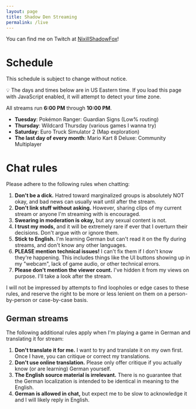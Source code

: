 ```yaml
---
layout: page
title: Shadow Den Streaming
permalink: /live
---
```


You can find me on Twitch at [NixillShadowFox](https://l.nixill.net/ttv)!

# Schedule
This schedule is subject to change without notice.

<span id="time-notice">💡 The days and times below are in US Eastern time. If you load this page with JavaScript enabled, it will attempt to detect your time zone.</span>

All streams run **<span id="startTime">6:00 PM</span>** through **<span id="endTime">10:00 PM</span>**.

* **<span id="tuesday">Tuesday</span>**: Pokémon Ranger: Guardian Signs (Low% routing)
* **<span id="thursday">Thursday</span>**: Wildcard Thursday (various games I wanna try)
* **<span id="saturday">Saturday</span>**: Euro Truck Simulator 2 (Map exploration)
* **The <span id="last">last</span> day of every month**: Mario Kart 8 Deluxe: Community Multiplayer

<span id="change-notice"></span>

<script src="/scripts/luxon.js"></script>
<script>
  var DateTime = luxon.DateTime;
  // Set the timezone to my own
  var now = DateTime.now().setZone("America/Detroit");
  // Save the following for testing
  // var now = DateTime.fromObject({
  //   year: 2023, month: 10, day: 15, hour: 0, minute: 0, second: 0
  // }, { zone: "America/Detroit" });
  // Set all the times and days correctly
  var streamStart = now.set({ hour: 18, minute: 0, second: 0 });
  var streamEnd = now.set({ hour: 22, minute: 0, second: 0 });
  var tuesday = streamStart.set({ weekday: 2 });
  var thursday = streamStart.set({ weekday: 4 });
  var saturday = streamStart.set({ weekday: 6 });
  // Set all timezones to the reader's
  var localZone = "local";
  var localStreamStart = streamStart.setZone(localZone);
  streamEnd = streamEnd.setZone(localZone);
  tuesday = tuesday.setZone(localZone);
  thursday = thursday.setZone(localZone);
  saturday = saturday.setZone(localZone);
  // And now set the spans above
  document.getElementById("startTime").innerText = localStreamStart.toLocaleString(DateTime.TIME_SIMPLE);
  document.getElementById("endTime").innerText = streamEnd.toLocaleString(DateTime.TIME_SIMPLE);
  document.getElementById("tuesday").innerText = tuesday.weekdayLong;
  document.getElementById("thursday").innerText = thursday.weekdayLong;
  document.getElementById("saturday").innerText = saturday.weekdayLong;
  document.getElementById("last").innerText = (tuesday.weekday == 2)?"last":"first";
  document.getElementById("time-notice").innerText = "✅ The days and times below are in your local time.";
  // Look ahead for time changes
  var lastHour = localStreamStart.hour;
  var changes = [];
  for (var i = 1; i <= 21; i++) {
    var localDay = streamStart.plus({ days: i }).setZone(localZone);
    var hour = localDay.hour;
    if (hour != lastHour) {
      changes.push(localDay);
    }
    lastHour = hour;
  }
  // Output time changes
  if (changes.length == 1) {
    document.getElementById("change-notice").innerText =
      "⚠ Stream time will be changing to " + changes[0].toLocaleString(DateTime.TIME_SIMPLE) +
      " on " + changes[0].toLocaleString({day: "numeric", month: "long"}) + ".";
  } else if (changes.length == 2) {
    document.getElementById("change-notice").innerText =
      "⚠ Stream time will be changing to " + changes[0].toLocaleString(DateTime.TIME_SIMPLE) +
      " on " + changes[0].toLocaleString({day: "numeric", month: "long"}) +
      ", and then to " + changes[1].toLocaleString(DateTime.TIME_SIMPLE) +
      " on " + changes[1].toLocaleString({day: "numeric", month: "long"}) + ".";
  }
</script>

# Chat rules
Please adhere to the following rules when chatting:

1. **Don't be a dick.** Hatred toward marginalized groups is absolutely NOT okay, and bad news can usually wait until after the stream.
2. **Don't link stuff without asking.** However, sharing clips of my current stream or anyone I'm streaming with is encouraged.
3. **Swearing in moderation is okay,** but any sexual content is not.
4. **I trust my mods,** and it will be extremely rare if ever that I overturn their decisions. Don't argue with or ignore them.
5. **Stick to English.** I'm learning German but can't read it on the fly during streams, and don't know any other languages.
6. **PLEASE mention technical issues!** I can't fix them if I don't know they're happening. This includes things like the UI buttons showing up in my "webcam", lack of game audio, or other technical errors.
7. **Please don't mention the viewer count.** I've hidden it from my views on purpose. I'll take a look after the stream.

I will not be impressed by attempts to find loopholes or edge cases to these rules, and reserve the right to be more or less lenient on them on a person-by-person or case-by-case basis.

## German streams
The following additional rules apply when I'm playing a game in German and translating it for stream:

1. **Don't translate it for me.** I want to try and translate it on my own first. Once I have, you can critique or correct my translations.
2. **Don't use online translation.** Please only offer critique if you actually know (or are learning) German yourself.
3. **The English source material is irrelevant.** There is no guarantee that the German localization is intended to be identical in meaning to the English.
4. **German is allowed in chat,** but expect me to be slow to acknowledge it and I will likely reply in English.